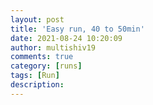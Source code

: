 ```yaml
---
layout: post
title: 'Easy run, 40 to 50min'
date: 2021-08-24 10:20:09
author: multishiv19
comments: true
category: [runs]
tags: [Run]
description: 
---
```


<div width='100%' class='strava-embed-placeholder' data-embed-type='activity' data-embed-id='5864610388'></div>
<script src='https://strava-embeds.com/embed.js'></script>
